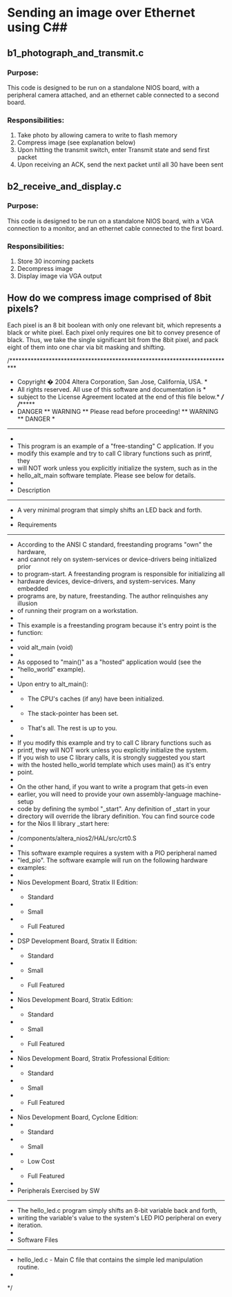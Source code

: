 # Sending an image over Ethernet using C##

## b1_photograph_and_transmit.c

### Purpose:
This code is designed to be run on a standalone NIOS board, with a peripheral camera attached, and an ethernet cable connected to a second board.

### Responsibilities:
1) Take photo by allowing camera to write to flash memory
2) Compress image (see explanation below)
3) Upon hitting the transmit switch, enter Transmit state and send first packet
4) Upon receiving an ACK, send the next packet until all 30 have been sent

## b2_receive_and_display.c

### Purpose:
This code is designed to be run on a standalone NIOS board, with a VGA connection to a monitor, and an ethernet cable connected to the first board.

### Responsibilities:
1) Store 30 incoming packets
2) Decompress image
3) Display image via VGA output

## How do we compress image comprised of 8bit pixels?
Each pixel is an 8 bit boolean with only one relevant bit, which represents a black or white pixel. Each pixel only requires one bit to convey presence of black. Thus, we take the single significant bit from the 8bit pixel, and pack eight of them into one char via bit masking and shifting.


 
/**************************************************************************
 * Copyright � 2004 Altera Corporation, San Jose, California, USA.        *
 * All rights reserved. All use of this software and documentation is     *
 * subject to the License Agreement located at the end of this file below.*
 *************************************************************************/
/******************************************************************************
 *  DANGER ** WARNING ** Please read before proceeding! ** WARNING ** DANGER  *           
 ******************************************************************************
 *
 * This program is an example of a "free-standing" C application.  If you 
 * modify this example and try to call C library functions such as printf, they 
 * will NOT work unless you explicitly initialize the system, such as in the
 * hello_alt_main software template.  Please see below for details.
 *
 * Description
 * ************* 
 * A very minimal program that simply shifts an LED back and forth.
 * 
 * Requirements
 * **************
 * According to the ANSI C standard, freestanding programs "own" the hardware, 
 * and cannot rely on system-services or device-drivers being initialized prior
 * to program-start. A freestanding program is responsible for initializing all
 * hardware devices, device-drivers, and system-services. Many embedded 
 * programs are, by nature, freestanding. The author relinquishes any illusion 
 * of running their program on a workstation.
 * 
 * This example is a freestanding program because it's entry point is the 
 * function:
 * 
 *    void alt_main (void)
 * 
 * As opposed to "main()" as a "hosted" application would (see the 
 * "hello_world" example). 
 * 
 * Upon entry to alt_main():
 * - The CPU's caches (if any) have been initialized.
 * - The stack-pointer has been set.
 * - That's all. The rest is up to you.
 * 
 * If you modify this example and try to call C library functions such as 
 * printf, they will NOT  work unless you explicitly initialize the system.
 * If you wish to use C library calls, it is strongly suggested you start 
 * with the hosted hello_world template which uses main() as it's entry 
 * point.
 * 
 * On the other hand, if you want to write a program that gets-in even 
 * earlier, you will need to provide your own assembly-language machine-setup 
 * code by defining the symbol "_start". Any definition of _start in your 
 * directory will override the library definition. You can find source code 
 * for the Nios II library _start here:
 * 
 *   <NiosII-Kit-Install-Dir>/components/altera_nios2/HAL/src/crt0.S
 * 
 * This software example requires a system with a PIO peripheral named 
 * "led_pio".  The software example will run on the following hardware 
 * examples:
 * 
 * Nios Development Board, Stratix II Edition:
 * -  Standard
 * -  Small
 * -  Full Featured
 *
 * DSP Development Board, Stratix II Edition:
 * -  Standard
 * -  Small
 * -  Full Featured
 *
 * Nios Development Board, Stratix Edition:
 * -  Standard
 * -  Small
 * -  Full Featured
 * 
 * Nios Development Board, Stratix Professional Edition:
 * -  Standard
 * -  Small
 * -  Full Featured
 *
 * Nios Development Board, Cyclone Edition:
 * -  Standard
 * -  Small
 * -  Low Cost
 * -  Full Featured
 * 
 * Peripherals Exercised by SW
 * *****************************
 * The hello_led.c program simply shifts an 8-bit variable back and forth, 
 * writing the variable's value to the system's LED PIO peripheral on every 
 * iteration.
 * 
 * Software Files
 * ****************
 * hello_led.c - Main C file that contains the simple led manipulation routine.
 * 
 */
